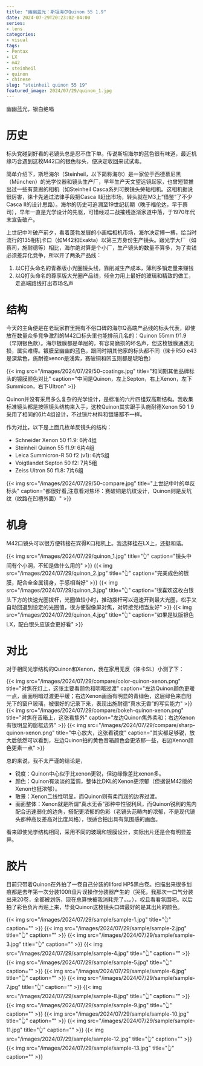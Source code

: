 ```yaml
---
title: "幽幽蓝光：斯坦海尔Quinon 55 1.9"
date: 2024-07-29T20:23:02-04:00
series:
- lens
categories:
- visual
tags:
- Pentax
- LX
- m42
- steinheil
- quinon
- chinese
slug: "steinheil quinon 55 19"
featured_image: 2024/07/29/quinon_1.jpg
---
```


幽幽蓝光，银白绝唱
<!--more-->

# 历史

标头党碰到好看的老镜头总是忍不住下单。传说斯坦海尔的蓝色很有味道，最近机缘巧合遇到这枚M42口的银色标头，便决定收回来试试毒。

简单介绍下，斯坦海尔（Steinheil，以下简称海尔）是一家位于西德慕尼黑（München）的光学仪器和镜头生产厂，早年生产天文望远镜起家，也曾短暂推出过一些有意思的相机（如Steinheil Casca系列可换镜头旁轴相机。这相机据说很厉害，徕卡先通过法律手段把Casca II赶出市场，转头就在M3上“借鉴”了不少Casca II的设计思路）。海尔的历史可追溯至19世纪初期（晚于福伦达，早于蔡司），早年一直是光学设计的先驱，可惜经过二战摧残逐渐家道中落，于1970年代末宣告破产。

上世纪中叶破产前夕，看着蓬勃发展的小画幅相机市场，海尔决定搏一搏，给当时流行的135相机卡口（如M42和Exakta）以第三方身份生产镜头。跟光学大厂（如蔡司，施耐德等）相比，海尔绝对算是个小厂，生产镜头的数量不算多，为了卖钱必须差异化竞争，所以开了两条产品线：

1. 以C打头命名的青春版小光圈镜头线，靠削减生产成本，薄利多销走量来赚钱
2. 以Q打头命名的尊享版大光圈产品线，倾全力用上最好的玻璃和精致的做工，走高端路线打出市场名声

# 结构

今天的主角便是在老玩家群里拥有不俗口碑的海尔Q高端产品线的标头代表，即使放在数量众多竞争激烈的M42口标头里也能排前几名的：Quinon 55mm f/1.9（早期银色款）。海尔镀膜都是单层的，有容易磨损的坏名声，但这枚镀膜通透无损，属实难得。镀膜呈幽幽的蓝色，跟同时期其他家的标头都不同（徕卡R50 e43是深紫色，施耐德xenon是浅紫，赛破铜和凹玉则都是琥珀色）

{{< img src="/images/2024/07/29/50-coatings.jpg" title="和同期其他品牌标头的镀膜颜色对比" caption="中间是Quinon，左上Septon，右上Xenon，左下Summicon，右下Ultron" >}}

Quinon并没有采用多么复杂的光学设计，是标准的六片四组双高斯结构。我收集标准镜头都是按照镜头结构来入手，这枚Quinon其实跟手头施耐德Xenon 50 1.9采用了相同的6片4组设计，不过镜片材料和镀膜都不一样。

作为对比，以下是上面几枚单反镜头的结构：

- Schneider Xenon 50 f1.9: 6片4组
- Steinheil Quinon 55 f1.9: 6片4组
- Leica Summicron-R 50 f2 (v1): 6片5组
- Voigtlandet Septon 50 f2: 7片5组
- Zeiss Ultron 50 f1.8: 7片6组

{{< img src="/images/2024/07/29/50-compare.jpg" title="上世纪中叶的单反标头" caption="都很好看,注意看对焦环：赛破铜是坑纹设计，Quinon则是反坑纹（纹路在凹槽外面）" >}}


# 机身

M42口镜头可以很方便转接在宾得K口相机上。我选择挂在LX上，还挺和谐。

{{< img src="/images/2024/07/29/quinon_1.jpg" title="👆" caption="镜头中间有个小洞，不知是做什么用的" >}}
{{< img src="/images/2024/07/29/quinon_2.jpg" title="👆" caption="完美成色的镀膜，配合全金属镜身，手感相当好" >}}
{{< img src="/images/2024/07/29/quinon_3.jpg" title="👆" caption="很喜欢这枚白银头下方的快速光圈拨杆，光圈值较小时，推动拨杆可以迅速开到最大光圈，松手又自动回退到设定的光圈值，很方便裂像屏对焦，对转接党相当友好" >}}
{{< img src="/images/2024/07/29/quinon_4.jpg" title="👆" caption="如果是钛版银色LX，配白银头应该会更好看" >}}


# 对比

对于相同光学结构的Quinon和Xenon，我在家用无反（徕卡SL）小测了下：

{{< img src="/images/2024/07/29/compare/color-quinon-xenon.png" title="对焦在灯上，这张主要看颜色和明暗过渡" caption="左边Quinon颜色更暖一点，画面明暗过渡更平缓；右边Xenon画面有明显的青绿色，这层绿色来自阳光下的窗户玻璃，被很好的记录下来，表现出施耐德“真水无香”的写实能力" >}}
{{< img src="/images/2024/07/29/compare/bokeh-quinon-xenon.png" title="对焦在音箱上，这张看焦外" caption="左边Quinon焦外柔和；右边Xenon有很明显的窗框边界" >}}
{{< img src="/images/2024/07/29/compare/sharp-quinon-xenon.png" title="中心放大，这张看锐度" caption="其实都足够锐，放大后依然可以看到，左边Quinon拍的黄色音箱颜色会更浓郁一些，右边Xenon颜色更素一点" >}}

总的来说，我不太严谨的结论是，

- 锐度：Quinon中心似乎比xenon更锐，但边缘像差比xenon多。
- 颜色：Quinon有淡淡的蓝调，整体比DKL的Xenon更浓郁（但据说M42版的Xenon也挺浓郁）。
- 散景：Xenon二线性明显，而Quinon则有柔而润的边界过渡。
- 画面整体：Xenon就是所谓“真水无香”那种中性锐利风，而Quinon锐利的焦内配合迅速弱化的边角，搭配更浓郁的色彩（老镜头范畴内的浓郁，不是现代镜头那种高反差高对比度风格），很适合拍出具有氛围感的画面。

看来即使光学结构相同，采用不同的玻璃和镀膜设计，实际出片还是会有明显差异。

# 胶片

目前只带着Quinon在外拍了一卷自己分装的Ilford HP5黑白卷。扫描出来很多划痕都是去年第一次分装100ft盘片误操作分装器产生的（哭死，我那次一口气分装出来20卷，全都被划伤，现在总算快被我消耗完了。。。），权且看看氛围吧。以后拍了彩色负片再贴上来，毕竟Quinon这枚镜头口碑最好的是其出片的颜色。

{{< img src="/images/2024/07/29/sample/sample-1.jpg" title="👆" caption="" >}}
{{< img src="/images/2024/07/29/sample/sample-2.jpg" title="👆" caption="" >}}
{{< img src="/images/2024/07/29/sample/sample-3.jpg" title="👆" caption="" >}}
{{< img src="/images/2024/07/29/sample/sample-4.jpg" title="👆" caption="" >}}
{{< img src="/images/2024/07/29/sample/sample-5.jpg" title="👆" caption="" >}}
{{< img src="/images/2024/07/29/sample/sample-6.jpg" title="👆" caption="" >}}
{{< img src="/images/2024/07/29/sample/sample-7.jpg" title="👆" caption="" >}}
{{< img src="/images/2024/07/29/sample/sample-8.jpg" title="👆" caption="" >}}
{{< img src="/images/2024/07/29/sample/sample-9.jpg" title="👆" caption="" >}}
{{< img src="/images/2024/07/29/sample/sample-10.jpg" title="👆" caption="" >}}
{{< img src="/images/2024/07/29/sample/sample-11.jpg" title="👆" caption="" >}}
{{< img src="/images/2024/07/29/sample/sample-12.jpg" title="👆" caption="" >}}
{{< img src="/images/2024/07/29/sample/sample-13.jpg" title="👆" caption="" >}}
